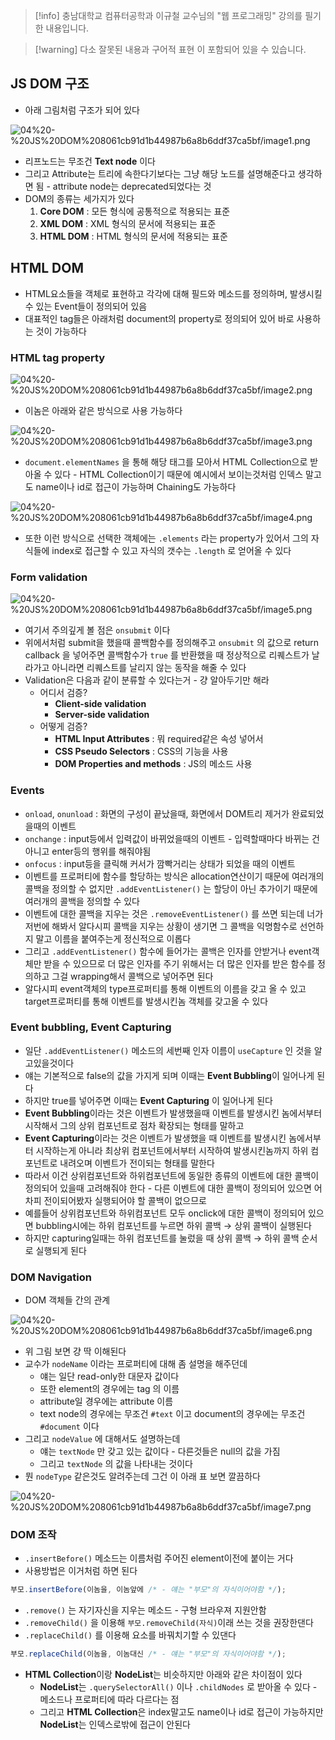 > [!info] 충남대학교 컴퓨터공학과 이규철 교수님의 "웹 프로그래밍" 강의를 필기한 내용입니다.

> [!warning] 다소 잘못된 내용과 구어적 표현 이 포함되어 있을 수 있습니다.

## JS DOM 구조

- 아래 그림처럼 구조가 되어 있다

![04%20-%20JS%20DOM%208061cb91d1b44987b6a8b6ddf37ca5bf/image1.png](gardens/etc/originals/webprogramming.fall.2021.cse.cnu.ac.kr/images/04_8061cb91d1b44987b6a8b6ddf37ca5bf/image1.png)

- 리프노드는 무조건 **Text node** 이다
- 그리고 Attribute는 트리에 속한다기보다는 그냥 해당 노드를 설명해준다고 생각하면 됨 - attribute node는 deprecated되었다는 것
- DOM의 종류는 세가지가 있다
	1. **Core DOM** : 모든 형식에 공통적으로 적용되는 표준
	2. **XML DOM** : XML 형식의 문서에 적용되는 표준
	3. **HTML DOM** : HTML 형식의 문서에 적용되는 표준

## HTML DOM

- HTML요소들을 객체로 표현하고 각각에 대해 필드와 메소드를 정의하며, 발생시킬 수 있는 Event들이 정의되어 있음
- 대표적인 tag들은 아래처럼 document의 property로 정의되어 있어 바로 사용하는 것이 가능하다

### HTML tag property

![04%20-%20JS%20DOM%208061cb91d1b44987b6a8b6ddf37ca5bf/image2.png](gardens/etc/originals/webprogramming.fall.2021.cse.cnu.ac.kr/images/04_8061cb91d1b44987b6a8b6ddf37ca5bf/image2.png)

- 이놈은 아래와 같은 방식으로 사용 가능하다

![04%20-%20JS%20DOM%208061cb91d1b44987b6a8b6ddf37ca5bf/image3.png](gardens/etc/originals/webprogramming.fall.2021.cse.cnu.ac.kr/images/04_8061cb91d1b44987b6a8b6ddf37ca5bf/image3.png)

- `document.elementNames` 을 통해 해당 태그를 모아서 HTML Collection으로 받아올 수 있다 - HTML Collection이기 때문에 예시에서 보이는것처럼 인덱스 말고도 name이나 id로 접근이 가능하며 Chaining도 가능하다

![04%20-%20JS%20DOM%208061cb91d1b44987b6a8b6ddf37ca5bf/image4.png](gardens/etc/originals/webprogramming.fall.2021.cse.cnu.ac.kr/images/04_8061cb91d1b44987b6a8b6ddf37ca5bf/image4.png)

- 또한 이런 방식으로 선택한 객체에는 `.elements` 라는 property가 있어서 그의 자식들에 index로 접근할 수 있고 자식의 갯수는 `.length` 로 얻어올 수 있다

### Form validation

![04%20-%20JS%20DOM%208061cb91d1b44987b6a8b6ddf37ca5bf/image5.png](gardens/etc/originals/webprogramming.fall.2021.cse.cnu.ac.kr/images/04_8061cb91d1b44987b6a8b6ddf37ca5bf/image5.png)

- 여기서 주의깊게 볼 점은 `onsubmit` 이다
- 위에서처럼 submit을 했을때 콜백함수를 정의해주고 `onsubmit` 의 값으로 return callback 을 넣어주면 콜백함수가 `true` 를 반환했을 때 정상적으로 리퀘스트가 날라가고 아니라면 리퀘스트를 날리지 않는 동작을 해줄 수 있다
- Validation은 다음과 같이 분류할 수 있다는거 - 걍 알아두기만 해라
	- 어디서 검증?
		- **Client-side validation**
		- **Server-side validation**
	- 어떻게 검증?
		- **HTML Input Attributes** : 뭐 required같은 속성 넣어서
		- **CSS Pseudo Selectors** : CSS의 기능을 사용
		- **DOM Properties and methods** : JS의 메소드 사용

### Events

- `onload`, `onunload` : 화면의 구성이 끝났을때, 화면에서 DOM트리 제거가 완료되었을때의 이벤트
- `onchange` : input등에서 입력값이 바뀌었을때의 이벤트 - 입력할때마다 바뀌는 건 아니고 enter등의 행위를 해줘야됨
- `onfocus` : input등을 클릭해 커서가 깜빡거리는 상태가 되었을 때의 이벤트
- 이벤트를 프로퍼티에 함수를 할당하는 방식은 allocation연산이기 때문에 여러개의 콜백을 정의할 수 없지만 `.addEventListener()` 는 할당이 아닌 추가이기 때문에 여러개의 콜백을 정의할 수 있다
- 이벤트에 대한 콜백을 지우는 것은 `.removeEventListener()` 를 쓰면 되는데 너가 저번에 해봐서 알다시피 콜백을 지우는 상황이 생기면 그 콜백을 익명함수로 선언하지 말고 이름을 붙여주는게 정신적으로 이롭다
- 그리고 `.addEventListener()` 함수에 들어가는 콜백은 인자를 안받거나 event객체만 받을 수 있으므로 더 많은 인자를 주기 위해서는 더 많은 인자를 받은 함수를 정의하고 그걸 wrapping해서 콜백으로 넣어주면 된다
- 알다시피 event객체의 type프로퍼티를 통해 이벤트의 이름을 갖고 올 수 있고 target프로퍼티를 통해 이벤트를 발생시킨놈 객체를 갖고올 수 있다

### Event bubbling, Event Capturing

- 일단 `.addEventListener()` 메소드의 세번째 인자 이름이 `useCapture` 인 것을 알고있을것이다
- 얘는 기본적으로 false의 값을 가지게 되며 이때는 **Event Bubbling**이 일어나게 된다
- 하지만 true를 넣어주면 이때는 **Event Capturing** 이 일어나게 된다
- **Event Bubbling**이라는 것은 이벤트가 발생했을때 이벤트를 발생시킨 놈에서부터 시작해서 그의 상위 컴포넌트로 점차 확장되는 형태를 말하고
- **Event Capturing**이라는 것은 이벤트가 발생했을 때 이벤트를 발생시킨 놈에서부터 시작하는게 아니라 최상위 컴포넌트에서부터 시작하여 발생시킨놈까지 하위 컴포넌트로 내려오며 이벤트가 전이되는 형태를 말한다
- 따라서 이건 상위컴포넌트와 하위컴포넌트에 동일한 종류의 이벤트에 대한 콜백이 정의되어 있을때 고려해줘야 한다 - 다른 이벤트에 대한 콜백이 정의되어 있으면 어차피 전이되어봤자 실행되어야 할 콜백이 없으므로
- 예를들어 상위컴포넌트와 하위컴포넌트 모두 onclick에 대한 콜백이 정의되어 있으면 bubbling시에는 하위 컴포넌트를 누르면 하위 콜백 → 상위 콜백이 실행된다
- 하지만 capturing일때는 하위 컴포넌트를 눌렀을 때 상위 콜백 → 하위 콜백 순서로 실행되게 된다

### DOM Navigation

- DOM 객체들 간의 관계

![04%20-%20JS%20DOM%208061cb91d1b44987b6a8b6ddf37ca5bf/image6.png](gardens/etc/originals/webprogramming.fall.2021.cse.cnu.ac.kr/images/04_8061cb91d1b44987b6a8b6ddf37ca5bf/image6.png)

- 위 그림 보면 걍 딱 이해된다
- 교수가 `nodeName` 이라는 프로퍼티에 대해 좀 설명을 해주던데
	- 얘는 일단 read-only한 대문자 값이다
	- 또한 element의 경우에는 tag 의 이름
	- attribute일 경우에는 attribute 이름
	- text node의 경우에는 무조건 `#text` 이고 document의 경우에는 무조건 `#document` 이다
- 그리고 `nodeValue` 에 대해서도 설명하는데
	- 얘는 `textNode` 만 갖고 있는 값이다 - 다른것들은 null의 값을 가짐
	- 그리고 `textNode` 의 값을 나타내는 것이다
- 뭔 `nodeType` 같은것도 알려주는데 그건 이 아래 표 보면 깔끔하다

![04%20-%20JS%20DOM%208061cb91d1b44987b6a8b6ddf37ca5bf/image7.png](gardens/etc/originals/webprogramming.fall.2021.cse.cnu.ac.kr/images/04_8061cb91d1b44987b6a8b6ddf37ca5bf/image7.png)

### DOM 조작

- `.insertBefore()` 메소드는 이름처럼 주어진 element이전에 붙이는 거다
- 사용방법은 이거처럼 하면 된다

```js
부모.insertBefore(이놈을, 이놈앞에 /* - 얘는 "부모"의 자식이어야함 */);
```

- `.remove()` 는 자기자신을 지우는 메소드 - 구형 브라우져 지원안함
- `.removeChild()` 을 이용해 `부모.removeChild(자식)`이래 쓰는 것을 권장한댄다
- `.replaceChild()` 를 이용해 요소를 바꿔치기할 수 있댄다

```js
부모.replaceChild(이놈을, 이놈대신 /* - 얘는 "부모"의 자식이어야함 */);
```

- **HTML Collection**이랑 **NodeList**는 비슷하지만 아래와 같은 차이점이 있다
	- **NodeList**는 `.querySelectorAll()` 이나 `.childNodes` 로 받아올 수 있다 - 메소드나 프로퍼티에 따라 다르다는 점
	- 그리고 **HTML Collection**은 index말고도 name이나 id로 접근이 가능하지만 **NodeList**는 인덱스로밖에 접근이 안된다